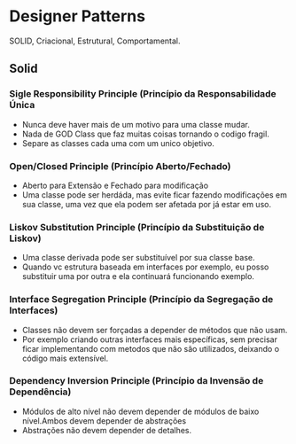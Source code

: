 # Designer Patterns

SOLID, Criacional, Estrutural, Comportamental.



## Solid

### Sigle Responsibility Principle (Princípio da Responsabilidade Única 

* Nunca deve haver mais de um motivo para uma classe mudar.
* Nada de GOD Class que faz muitas coisas tornando o codigo fragil.
* Separe as classes cada uma com um unico objetivo.

### Open/Closed Principle (Princípio Aberto/Fechado)

* Aberto para Extensão e Fechado para modificação
* Uma classe pode ser herdáda, mas evite ficar fazendo modificações em sua classe, uma vez que ela podem ser afetada por já estar em uso.


### Liskov Substitution Principle (Princípio da Substituição de Liskov)

* Uma classe derivada pode ser substituível por sua classe base.
* Quando vc estrutura baseada em interfaces por exemplo, eu posso substituir uma por outra e ela continuará funcionando exemplo.

### Interface Segregation Principle (Princípio da Segregação de Interfaces)

* Classes não devem ser forçadas a depender de métodos que não usam.
* Por exemplo criando outras interfaces mais específicas, sem precisar ficar implementando com metodos que não são utilizados, deixando o código mais extensível.

### Dependency Inversion Principle (Princípio da Invensão de Dependência)

* Módulos de alto nível não devem depender de módulos de baixo nível.Ambos devem depender de abstrações
* Abstrações não devem depender de detalhes.


